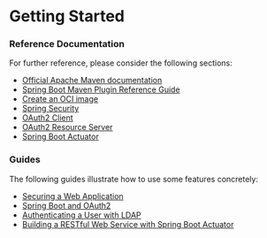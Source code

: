 # Getting Started

### Reference Documentation
For further reference, please consider the following sections:

* [Official Apache Maven documentation](https://maven.apache.org/guides/index.html)
* [Spring Boot Maven Plugin Reference Guide](https://docs.spring.io/spring-boot/docs/2.5.4/maven-plugin/reference/html/)
* [Create an OCI image](https://docs.spring.io/spring-boot/docs/2.5.4/maven-plugin/reference/html/#build-image)
* [Spring Security](https://docs.spring.io/spring-boot/docs/2.5.4/reference/htmlsingle/#boot-features-security)
* [OAuth2 Client](https://docs.spring.io/spring-boot/docs/2.5.4/reference/htmlsingle/#boot-features-security-oauth2-client)
* [OAuth2 Resource Server](https://docs.spring.io/spring-boot/docs/2.5.4/reference/htmlsingle/#boot-features-security-oauth2-server)
* [Spring Boot Actuator](https://docs.spring.io/spring-boot/docs/2.5.4/reference/htmlsingle/#production-ready)

### Guides
The following guides illustrate how to use some features concretely:

* [Securing a Web Application](https://spring.io/guides/gs/securing-web/)
* [Spring Boot and OAuth2](https://spring.io/guides/tutorials/spring-boot-oauth2/)
* [Authenticating a User with LDAP](https://spring.io/guides/gs/authenticating-ldap/)
* [Building a RESTful Web Service with Spring Boot Actuator](https://spring.io/guides/gs/actuator-service/)

